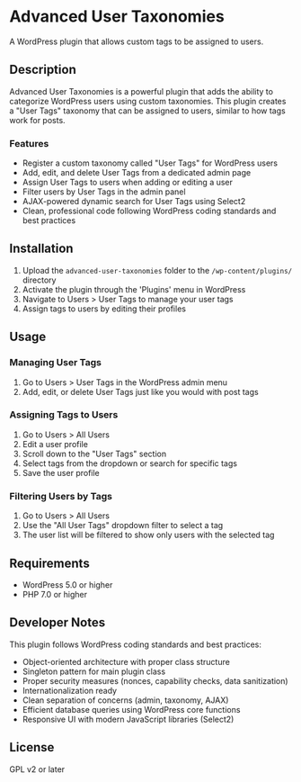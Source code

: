 # Advanced User Taxonomies

A WordPress plugin that allows custom tags to be assigned to users.

## Description

Advanced User Taxonomies is a powerful plugin that adds the ability to categorize WordPress users using custom taxonomies. This plugin creates a "User Tags" taxonomy that can be assigned to users, similar to how tags work for posts.

### Features

- Register a custom taxonomy called "User Tags" for WordPress users
- Add, edit, and delete User Tags from a dedicated admin page
- Assign User Tags to users when adding or editing a user
- Filter users by User Tags in the admin panel
- AJAX-powered dynamic search for User Tags using Select2
- Clean, professional code following WordPress coding standards and best practices

## Installation

1. Upload the `advanced-user-taxonomies` folder to the `/wp-content/plugins/` directory
2. Activate the plugin through the 'Plugins' menu in WordPress
3. Navigate to Users > User Tags to manage your user tags
4. Assign tags to users by editing their profiles

## Usage

### Managing User Tags

1. Go to Users > User Tags in the WordPress admin menu
2. Add, edit, or delete User Tags just like you would with post tags

### Assigning Tags to Users

1. Go to Users > All Users
2. Edit a user profile
3. Scroll down to the "User Tags" section
4. Select tags from the dropdown or search for specific tags
5. Save the user profile

### Filtering Users by Tags

1. Go to Users > All Users
2. Use the "All User Tags" dropdown filter to select a tag
3. The user list will be filtered to show only users with the selected tag

## Requirements

- WordPress 5.0 or higher
- PHP 7.0 or higher

## Developer Notes

This plugin follows WordPress coding standards and best practices:

- Object-oriented architecture with proper class structure
- Singleton pattern for main plugin class
- Proper security measures (nonces, capability checks, data sanitization)
- Internationalization ready
- Clean separation of concerns (admin, taxonomy, AJAX)
- Efficient database queries using WordPress core functions
- Responsive UI with modern JavaScript libraries (Select2)

## License

GPL v2 or later
